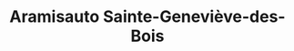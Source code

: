 ---
title: "Aramisauto Sainte-Geneviève-des-Bois"
url: /sainte-genevieve-des-bois/aramisauto-sainte-genevieve-des-bois/
shop: Autohaus
---
